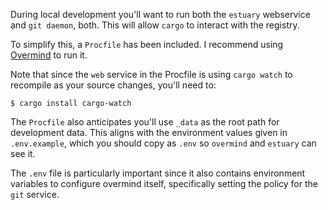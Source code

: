 During local development you'll want to run both the `estuary` webservice
and `git daemon`, both. This will allow `cargo` to interact with the registry.

To simplify this, a `Procfile` has been included. I recommend using [Overmind]
to run it.

Note that since the `web` service in the Procfile is using `cargo watch` to
recompile as your source changes, you'll need to:

```
$ cargo install cargo-watch
```
  
The `Procfile` also anticipates you'll use `_data` as the root path for
development data. This aligns with the environment values given in
`.env.example`, which you should copy as `.env` so `overmind` and `estuary`
can see it.

The `.env` file is particularly important since it also contains environment
variables to configure overmind itself, specifically setting the policy for the
`git` service.


[Overmind]: https://github.com/DarthSim/overmind
